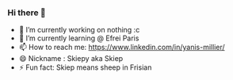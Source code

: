 ### Hi there 👋

<!--
**Skiepy/Skiepy** is a ✨ _special_ ✨ repository because its `README.md` (this file) appears on your GitHub profile.
-->

- 🔭 I’m currently working on nothing :c
- 🌱 I’m currently learning @ Efrei Paris
- 📫 How to reach me: https://www.linkedin.com/in/yanis-millier/
- 😄 Nickname : Skiepy aka Skiep
- ⚡ Fun fact: Skiep means sheep in Frisian

